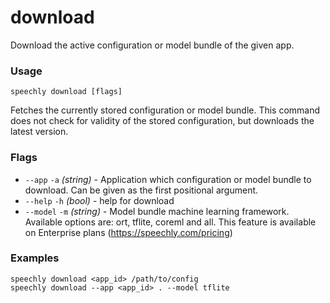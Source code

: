 # download

Download the active configuration or model bundle of the given app.

### Usage

```
speechly download [flags]
```

Fetches the currently stored configuration or model bundle. This command does not check for validity of the stored configuration, but downloads the latest version.

### Flags

* `--app` `-a` _(string)_ - Application which configuration or model bundle to download. Can be given as the first positional argument.
* `--help` `-h` _(bool)_ - help for download
* `--model` `-m` _(string)_ - Model bundle machine learning framework. Available options are: ort, tflite, coreml and all. This feature is available on Enterprise plans (https://speechly.com/pricing)

### Examples

```
speechly download <app_id> /path/to/config
speechly download --app <app_id> . --model tflite
```
